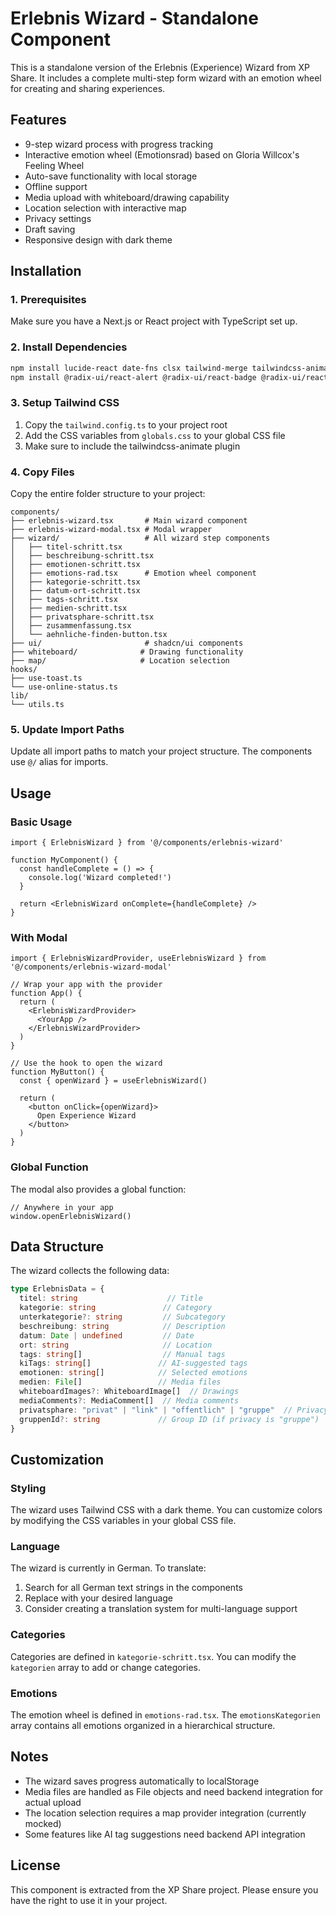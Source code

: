 # Erlebnis Wizard - Standalone Component

This is a standalone version of the Erlebnis (Experience) Wizard from XP Share. It includes a complete multi-step form wizard with an emotion wheel for creating and sharing experiences.

## Features

- 9-step wizard process with progress tracking
- Interactive emotion wheel (Emotionsrad) based on Gloria Willcox's Feeling Wheel
- Auto-save functionality with local storage
- Offline support
- Media upload with whiteboard/drawing capability
- Location selection with interactive map
- Privacy settings
- Draft saving
- Responsive design with dark theme

## Installation

### 1. Prerequisites

Make sure you have a Next.js or React project with TypeScript set up.

### 2. Install Dependencies

```bash
npm install lucide-react date-fns clsx tailwind-merge tailwindcss-animate
npm install @radix-ui/react-alert @radix-ui/react-badge @radix-ui/react-dialog @radix-ui/react-dropdown-menu @radix-ui/react-label @radix-ui/react-popover @radix-ui/react-progress @radix-ui/react-radio-group @radix-ui/react-select @radix-ui/react-tabs @radix-ui/react-slot
```

### 3. Setup Tailwind CSS

1. Copy the `tailwind.config.ts` to your project root
2. Add the CSS variables from `globals.css` to your global CSS file
3. Make sure to include the tailwindcss-animate plugin

### 4. Copy Files

Copy the entire folder structure to your project:

```
components/
├── erlebnis-wizard.tsx       # Main wizard component
├── erlebnis-wizard-modal.tsx # Modal wrapper
├── wizard/                   # All wizard step components
│   ├── titel-schritt.tsx
│   ├── beschreibung-schritt.tsx
│   ├── emotionen-schritt.tsx
│   ├── emotions-rad.tsx      # Emotion wheel component
│   ├── kategorie-schritt.tsx
│   ├── datum-ort-schritt.tsx
│   ├── tags-schritt.tsx
│   ├── medien-schritt.tsx
│   ├── privatsphare-schritt.tsx
│   ├── zusammenfassung.tsx
│   └── aehnliche-finden-button.tsx
├── ui/                       # shadcn/ui components
├── whiteboard/              # Drawing functionality
├── map/                     # Location selection
hooks/
├── use-toast.ts
└── use-online-status.ts
lib/
└── utils.ts
```

### 5. Update Import Paths

Update all import paths to match your project structure. The components use `@/` alias for imports.

## Usage

### Basic Usage

```tsx
import { ErlebnisWizard } from '@/components/erlebnis-wizard'

function MyComponent() {
  const handleComplete = () => {
    console.log('Wizard completed!')
  }

  return <ErlebnisWizard onComplete={handleComplete} />
}
```

### With Modal

```tsx
import { ErlebnisWizardProvider, useErlebnisWizard } from '@/components/erlebnis-wizard-modal'

// Wrap your app with the provider
function App() {
  return (
    <ErlebnisWizardProvider>
      <YourApp />
    </ErlebnisWizardProvider>
  )
}

// Use the hook to open the wizard
function MyButton() {
  const { openWizard } = useErlebnisWizard()
  
  return (
    <button onClick={openWizard}>
      Open Experience Wizard
    </button>
  )
}
```

### Global Function

The modal also provides a global function:

```tsx
// Anywhere in your app
window.openErlebnisWizard()
```

## Data Structure

The wizard collects the following data:

```typescript
type ErlebnisData = {
  titel: string                    // Title
  kategorie: string               // Category
  unterkategorie?: string         // Subcategory
  beschreibung: string            // Description
  datum: Date | undefined         // Date
  ort: string                     // Location
  tags: string[]                  // Manual tags
  kiTags: string[]               // AI-suggested tags
  emotionen: string[]            // Selected emotions
  medien: File[]                 // Media files
  whiteboardImages?: WhiteboardImage[]  // Drawings
  mediaComments?: MediaComment[]  // Media comments
  privatsphare: "privat" | "link" | "offentlich" | "gruppe"  // Privacy
  gruppenId?: string             // Group ID (if privacy is "gruppe")
}
```

## Customization

### Styling

The wizard uses Tailwind CSS with a dark theme. You can customize colors by modifying the CSS variables in your global CSS file.

### Language

The wizard is currently in German. To translate:
1. Search for all German text strings in the components
2. Replace with your desired language
3. Consider creating a translation system for multi-language support

### Categories

Categories are defined in `kategorie-schritt.tsx`. You can modify the `kategorien` array to add or change categories.

### Emotions

The emotion wheel is defined in `emotions-rad.tsx`. The `emotionsKategorien` array contains all emotions organized in a hierarchical structure.

## Notes

- The wizard saves progress automatically to localStorage
- Media files are handled as File objects and need backend integration for actual upload
- The location selection requires a map provider integration (currently mocked)
- Some features like AI tag suggestions need backend API integration

## License

This component is extracted from the XP Share project. Please ensure you have the right to use it in your project.